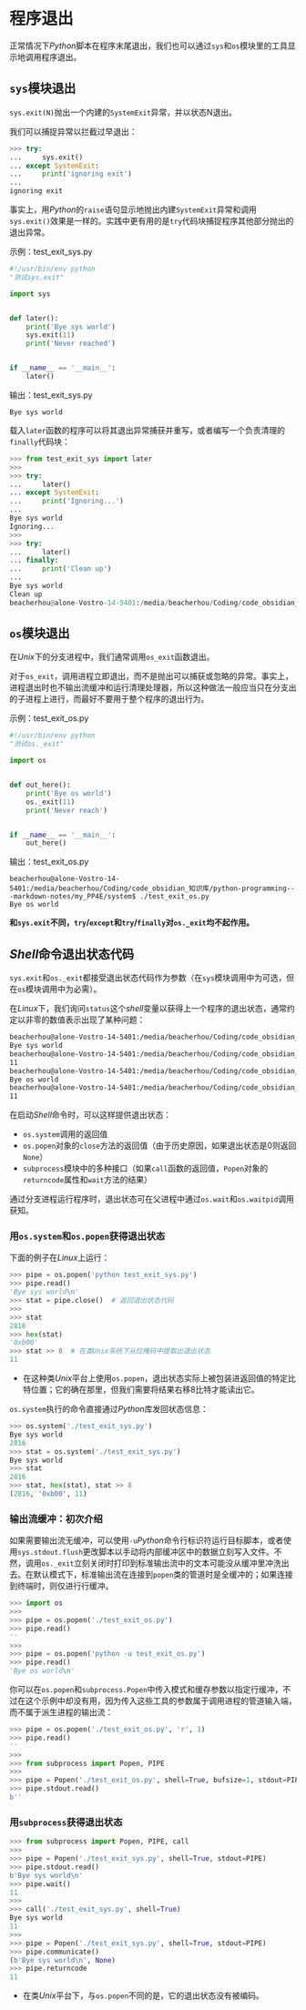 # 程序退出



正常情况下*Python*脚本在程序末尾退出，我们也可以通过`sys`和`os`模块里的工具显示地调用程序退出。



## `sys`模块退出

`sys.exit(N)`抛出一个内建的`SystemExit`异常，并以状态N退出。

我们可以捕捉异常以拦截过早退出：

```python
>>> try:
...     sys.exit()
... except SystemExit:
...     print('ignoring exit')
... 
ignoring exit
```

事实上，用*Python*的`raise`语句显示地抛出内建`SystemExit`异常和调用`sys.exit()`效果是一样的。实践中更有用的是`try`代码块捕捉程序其他部分抛出的退出异常。

示例：test_exit_sys.py

```python
#!/usr/bin/env python
"测试sys.exit"

import sys


def later():
	print('Bye sys world')
	sys.exit(11)
	print('Never reached')


if __name__ == '__main__':
	later()
```

输出：test_exit_sys.py

```out
Bye sys world
```

载入`later`函数的程序可以将其退出异常捕获并重写，或者编写一个负责清理的`finally`代码块：

```python
>>> from test_exit_sys import later
>>> 
>>> try:
...     later()
... except SystemExit:
...     print('Ignoring...')
... 
Bye sys world
Ignoring...
>>> 
>>> try:
...     later()
... finally:
...     print('Clean up')
... 
Bye sys world
Clean up
beacherhou@alone-Vostro-14-5401:/media/beacherhou/Coding/code_obsidian_知识库/python-programming---markdown-notes/my_PP4E/system$  # 交互对话进程退出
```



## `os`模块退出

在*Unix*下的分支进程中，我们通常调用`os_exit`函数退出。

对于`os_exit`，调用进程立即退出，而不是抛出可以捕获或忽略的异常。事实上，进程退出时也不输出流缓冲和运行清理处理器，所以这种做法一般应当只在分支出的子进程上进行，而最好不要用于整个程序的退出行为。

示例：test_exit_os.py

```python
#!/usr/bin/env python
"测试os._exit"

import os


def out_here():
	print('Bye os world')
	os._exit(11)
	print('Never reach')


if __name__ == '__main__':
	out_here()
```

输出：test_exit_os.py

```out
beacherhou@alone-Vostro-14-5401:/media/beacherhou/Coding/code_obsidian_知识库/python-programming---markdown-notes/my_PP4E/system$ ./test_exit_os.py 
Bye os world
```

**和`sys.exit`不同，`try`/`except`和`try`/`finally`对`os._exit`均不起作用。**



## *Shell*命令退出状态代码

`sys.exit`和`os._exit`都接受退出状态代码作为参数（在`sys`模块调用中为可选，但在`os`模块调用中为必需）。

在*Linux*下，我们询问`status`这个*shell*变量以获得上一个程序的退出状态，通常约定以非零的数值表示出现了某种问题：

```sh
beacherhou@alone-Vostro-14-5401:/media/beacherhou/Coding/code_obsidian_知识库/python-programming---markdown-notes/my_PP4E/system$ ./test_exit_sys.py 
Bye sys world
beacherhou@alone-Vostro-14-5401:/media/beacherhou/Coding/code_obsidian_知识库/python-programming---markdown-notes/my_PP4E/system$ echo $status
11
beacherhou@alone-Vostro-14-5401:/media/beacherhou/Coding/code_obsidian_知识库/python-programming---markdown-notes/my_PP4E/system$ ./test_exit_os.py 
Bye os world
beacherhou@alone-Vostro-14-5401:/media/beacherhou/Coding/code_obsidian_知识库/python-programming---markdown-notes/my_PP4E/system$ echo $status
11
```

在启动*Shell*命令时，可以这样提供退出状态：

- `os.system`调用的返回值
- `os.popen`对象的`close`方法的返回值（由于历史原因，如果退出状态是0则返回`None`）
- `subprocess`模块中的多种接口（如果`call`函数的返回值，`Popen`对象的`returncode`属性和`wait`方法的结果）

通过分支进程运行程序时，退出状态可在父进程中通过`os.wait`和`os.waitpid`调用获知。

### 用`os.system`和`os.popen`获得退出状态

下面的例子在*Linux*上运行：

```python
>>> pipe = os.popen('python test_exit_sys.py')
>>> pipe.read()
'Bye sys world\n'
>>> stat = pipe.close()  # 返回退出状态代码
>>> 
>>> stat
2816
>>> hex(stat)
'0xb00'
>>> stat >> 8  # 在类Unix系统下从位掩码中提取出退出状态
11
```

- 在这种类*Unix*平台上使用`os.popen`，退出状态实际上被包装进返回值的特定比特位置；它的确在那里，但我们需要将结果右移8比特才能读出它。

`os.system`执行的命令直接通过*Python*库发回状态信息：

```python
>>> os.system('./test_exit_sys.py')
Bye sys world
2816
>>> stat = os.system('./test_exit_sys.py')
Bye sys world
>>> stat
2816
>>> stat, hex(stat), stat >> 8
(2816, '0xb00', 11)
```

### 输出流缓冲：初次介绍

如果需要输出流无缓冲，可以使用`-u`*Python*命令行标识符运行目标脚本，或者使用`sys.stdout.flush`更改脚本以手动将内部缓冲区中的数据立刻写入文件。不然，调用`os._exit`立刻关闭时打印到标准输出流中的文本可能没从缓冲里冲洗出去。在默认模式下，标准输出流在连接到`popen`类的管道时是全缓冲的；如果连接到终端时，则仅进行行缓冲。

```python
>>> import os
>>> 
>>> pipe = os.popen('./test_exit_os.py')
>>> pipe.read()
''
>>> 
>>> pipe = os.popen('python -u test_exit_os.py')
>>> pipe.read()
'Bye os world\n'
```

你可以在`os.popen`和`subprocess.Popen`中传入模式和缓存参数以指定行缓冲，不过在这个示例中却没有用，因为传入这些工具的参数属于调用进程的管道输入端，而不属于派生进程的输出流：

```python
>>> pipe = os.popen('./test_exit_os.py', 'r', 1)
>>> pipe.read()
''
>>> 
>>> from subprocess import Popen, PIPE
>>> 
>>> pipe = Popen('./test_exit_os.py', shell=True, bufsize=1, stdout=PIPE)
>>> pipe.stdout.read()
b''
```

### 用`subprocess`获得退出状态

```python
>>> from subprocess import Popen, PIPE, call
>>> 
>>> pipe = Popen('./test_exit_sys.py', shell=True, stdout=PIPE)
>>> pipe.stdout.read()
b'Bye sys world\n'
>>> pipe.wait()
11
>>> 
>>> call('./test_exit_sys.py', shell=True)
Bye sys world
11
>>> 
>>> pipe = Popen('./test_exit_sys.py', shell=True, stdout=PIPE)
>>> pipe.communicate()
(b'Bye sys world\n', None)
>>> pipe.returncode
11
```

- 在类*Unix*平台下，与`os.popen`不同的是，它的退出状态没有被编码。

